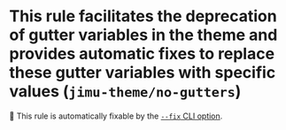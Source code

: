 # This rule facilitates the deprecation of gutter variables in the theme and provides automatic fixes to replace these gutter variables with specific values (`jimu-theme/no-gutters`)

🔧 This rule is automatically fixable by the [`--fix` CLI option](https://eslint.org/docs/latest/user-guide/command-line-interface#--fix).

<!-- end auto-generated rule header -->
